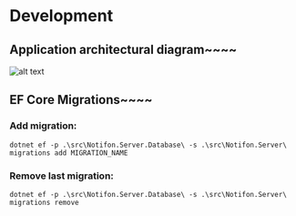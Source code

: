 # Development

## Application architectural diagram~~~~

![alt text](https://github.com/ton-actions/free-ton-http-notification-provider/blob/main/docs/Notifon%20Application%20Architectural%20Diagram.drawio.png?raw=true)

## EF Core Migrations~~~~

### Add migration:

```shell
dotnet ef -p .\src\Notifon.Server.Database\ -s .\src\Notifon.Server\ migrations add MIGRATION_NAME
```

### Remove last migration:

```shell
dotnet ef -p .\src\Notifon.Server.Database\ -s .\src\Notifon.Server\ migrations remove
```
